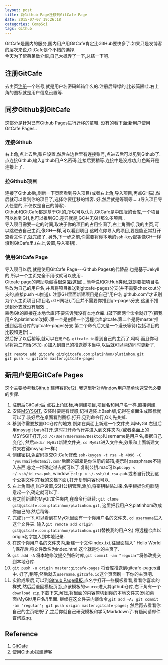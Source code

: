 ```yaml
---
layout: post
title: 将Github Page迁移到GitCafe Page
date: 2015-07-07 19:26:18
categories: CompSci
tags: Github
---
```


GitCafe是国内的服务,国内用户用GitCafe肯定比GitHub要快多了.如果只是发博客的层次来说,GitCafe是个不错的选择.  
今天为了帮弟弟做介绍,自己大概弄了一下,总结一下吧.

## 注册GitCafe

去主页[注册](https://gitcafe.com/signup)一个账号,就是用户名密码邮箱什么的.注册后绿绿的,比较简陋哇.右上角的图标就是用户信息设置等.

## 同步Github到GitCafe
这部分是针对已有Github Pages进行迁移的童鞋. 没有的看下面:新用户使用GitCafe Pages..

### 连接Github
右上角,点上去后,账户设置,然后左边栏里有连接账号,点进去后可以见到Github了.点连接Github,输入github用户名密码,连接后要稍等.连接中是没成功,红色断开是连接上了.  

### 拉Github项目
连接了Github后,刷新一下页面看到导入项目(或者右上角,导入项目,再点GH猫),然后就可以看到你的项目了,选择你要迁移的博客. 好,然后就是等啊等.....(导入项目导入任意的,不仅仅是自己的博客).  
Github和GitCafe都是基于Git的,所以可以认为,GitCafe是中国版的仓库,一个项目可以推到GH,也可以推到GC.差异就是,GC并无GH那么多项目..  
导入项目需要一定的时间,取决于你的项目的占用空间了,右上角图标,我的主页,可以跳进去自己主页,像GH一样,可以看到项目.这时点你导入的项目,要是能正常打开查看文件了,就完成了.
另外,下一步之前,你需要将你本地的ssh-key密钥像GH一样填到GitCafe里.(右上,设置,导入密钥).

### 使用GitCafe Page

导入项目以后,就是使用GitCafe Page---Github Pages的代替品.也是基于Jekyll的.所以一个主页完全不用改就可以使用..  
Gitcafe page的帮助隐藏得很深([戳这里](https://gitcafe.com/GitCafe/Help/wiki/Pages-%E7%9B%B8%E5%85%B3%E5%B8%AE%E5%8A%A9#wiki))...简单说和GitHub类似,就是要把项目名称改为自己的用户名,并且将项目推送到gitcafe-pages分支(并不需要checkout分支的,直接push -u推送). 注意GH里面新建项目是自己"用户名.github.com"才识别为个人主页项目(项目名+GH网址),而且并不需要你推到gh-pages分支,这里不推送到分支就没有起效...  
熟悉Git的直接在本地仓库(不要告诉我没有本地仓库..)敲下面两个命令就好了(把我用户名platinhom改掉).第一个是创建一个远程仓库gitcafe.第二个是将master推送到远程仓库的gitcafe-pages分支.第二个命令后又是一个漫长等待(包括项目的比较和更新)...  
然后好了以后稍等,就可以在`用户名.gitcafe.io`看到自己的主页了,呵呵.而且你可以将第二句话(不加-u)加入到自己的推送脚本当中,以后就可以两边同时更新了.

~~~
git remote add gitcafe git@gitcafe.com:platinhom/platinhom.git
git push -u gitcafe master:gitcafe-pages
~~~

## 新用户使用GitCafe Pages
这个主要参考我Github 建博客(Ref2). 我这里针对Window用户简单快速交代必要的步骤.

1. 注册后GitCafe后,点右上角图标,再创建项目,项目名和用户名一样,直接创建.
2. 安装[MSYSGIT](http://msysgit.github.io/), 安装时要是有疑惑,记得选装上Bash版,记得在桌面生成图标就可以了.装好后在桌面看到图标,打开,见到命令行,OK,先关掉.
3. 移到你需要放置GC仓库的地方,例如在桌面上新建一个文件夹,叫MyGit.右键后用msysgit bash打开.这时打开命令行并进入到文件夹内.(或者桌面上的MSYSGIT打开,`cd /c/User/Username/Desktop`(Username是用户名,根据自己变化), 然后`mkdir MyGit`新建文件夹, `cd MyGit`进入文件夹,效果和上面新建文件夹右键msysgit一样.)
4. 创建密钥,免密码提交GitCafe修改.`ssh-keygen -t rsa -b 4096 -C "yourmail@hotmail.com"`后面的邮箱是你注册的邮箱,提示时passphrase不输入东西,总之一堆确定过去就可以了.复制公钥.mac可以`pbcopy < ~/.ssh/id_rsa.pub`, window下`clip < ~/.ssh/id_rsa.pub`.或者自行找到这个公钥文件(在我的文档下面),打开复制内容也可以. 
5. 右上角图标,账户设置,SSH公钥管理,添加,将密钥黏贴过来,名字根据你电脑随意起一个,确定就可以了.
6. 在之前新建的MyGit文件夹内,在命令行继续: `git clone git@gitcafe.com:platinhom/platinhom.git`, 这里把我用户名platinhom改成你自己的.然后稍等.
7. 完成`ls`一下,可以看到在MyGit里面有一个你用户名的文件夹, `cd username`进入这个文件夹. 输入`git remote add origin git@gitcafe.com:platinhom/platinhom.git`(替换我的用户名) 将远程仓库以origin名字加入到本地记录.
8. 在这个你用户名的文件夹内,新建一个文件index.txt,往里面输入"<html><body> Hello World </body></html>",保存后,将文件改名为index.html.这个就是你的主页了.
9. `git add -A` 将本地修改提交到临时库,`git commit -am "regular"`将修改提交到本地仓库.
10. `git push -u origin master:gitcafe-pages` 将仓库推送到gitcafe-pages当中. 好了,稍等,然后就去`username.gitcafe.io`这个页面刷一下你的主页吧.
11. 实验成果后,可以到[Github Page模板](https://github.com/jekyll/jekyll/wiki/Sites),点名字打开一些模板看看,看看你喜欢的样式,然后后退回模板页面,点该模板的`source`进入其github仓库,右下角有一个`download zip`,下载下来,解压,将里面的内容剪切到你的本地文件夹(例如桌面/MyGit/用户名/)里面. 继续在这文件夹内敲命令,`git add -A; git commit -am "regular"; git push origin master:gitcafe-pages;` 然后再去看看你自己的主页吧!好了,之后你就自己研究模板和学习Markdown了.有疑问请邮件咨询或qq.


## Reference

1. [GitCafe](https://gitcafe.com/)
2. [使用Github搭建博客](http://platinhom.github.io/2015/06/05/Build-Blog-Github/)

---
